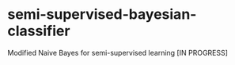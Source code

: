 # semi-supervised-bayesian-classifier
Modified Naive Bayes for semi-supervised learning [IN PROGRESS]
